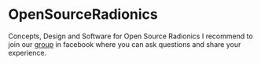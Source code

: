 # OpenSourceRadionics
Concepts, Design and Software for Open Source Radionics
I recommend to join our [group](https://www.facebook.com/groups/174120139896076/) in facebook where you can ask questions and share your experience.




